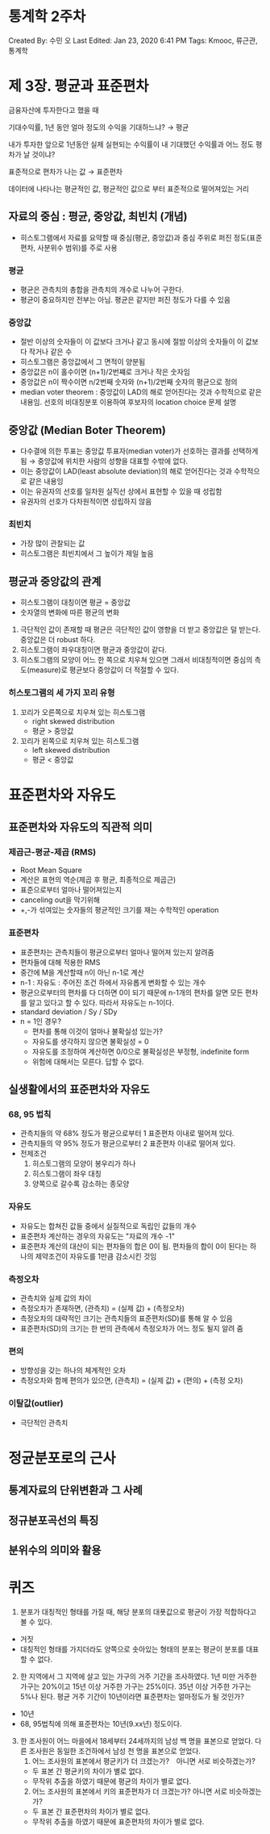 # 통계학 2주차

Created By: 수민 오
Last Edited: Jan 23, 2020 6:41 PM
Tags: Kmooc, 류근관, 통계학

# 제 3장. 평균과 표준편차

금융자산에 투자한다고 했을 때

기대수익률, 1년 동안 얼마 정도의 수익을 기대하느냐? → 평균

내가 투자한 앞으로 1년동안 실제 실현되는 수익률이 내 기대했던 수익률과 어느 정도 평차가 날 것이냐?

표준적으로 편차가 나는 값 → 표준편차

데이터에 나타나는 평균적인 값, 평균적인 값으로 부터 표준적으로 떨어져있는 거리

## 자료의 중심 : 평균, 중앙값, 최빈치 (개념)

- 히스토그램에서 자료를 요약할 때 중심(평균, 중앙값)과 중심 주위로 퍼진 정도(표준편차, 사분위수 범위)를 주로 사용

### 평균

- 평균은 관측치의 총합을 관측치의 개수로 나누어 구한다.
- 평균이 중요하지만 전부는 아님. 평균은 같지만 퍼진 정도가 다를 수 있음

### 중앙값

- 절반 이상의 숫자들이 이 값보다 크거나 같고 동시에 절밤 이상의 숫자들이 이 값보다 작거나 같은 수
- 히스토그램은 중앙값에서 그 면적이 양분됨
- 중앙값은 n이 홀수이면 (n+1)/2번쨰로 크거나 작은 숫자임
- 중앙값은 n이 짝수이면 n/2번째 숫자와 (n+1)/2번째 숫자의 평균으로 정의
- median voter theorem : 중앙값이 LAD의 해로 얻어진다는 것과 수학적으로 같은 내용임. 선호의 비대칭분포 이용하여 후보자의 location choice 문제 설명

## 중앙값 (Median Boter Theorem)

- 다수결에 의한 투표는 중앙값 투표자(median voter)가 선호하는 결과를 선택하게 됨 → 중앙값에 위치한 사람의 성향을 대표할 수밖에 없다.
- 이는 중앙값이 LAD(least absolute deviation)의 해로 얻어진다는 것과 수학적으로 같은 내용잉
- 이는 유권자의 선호를 일차원 실직선 상에서 표현할 수 있을 때 성립함
- 유권자의 선호가 다차원적이면 성립하지 않음

### 최빈치

- 가장 많이 관찰되는 값
- 히스토그램은 최빈치에서 그 높이가 제일 높음

## 평균과 중앙값의 관계

- 히스토그램이 대칭이면 평균 = 중앙값
- 숫자열의 변화에 따른 평균의 변화
1. 극단적인 값이 존재할 때 평균은 극단적인 값이 영향을 더 받고 중앙값은 덜 받는다. 중앙값은 더 robust 하다.
2. 히스토그램이 좌우대칭이면 평균과 중앙값이 같다.
3. 히스토그램의 모양이 어느 한 쪽으로 치우쳐 있으면 그래서 비대칭적이면 중심의 측도(measure)로 평균보다 중앙값이 더 적절할 수 있다.

### 히스토그램의 세 가지 꼬리 유형

1. 꼬리가 오른쪽으로 치우쳐 있는 히스토그램
    - right skewed distribution
    - 평균 > 중앙값
2. 꼬리가 왼쪽으로 치우쳐 있는 히스토그램
    - left skewed distribution
    - 평균 < 중앙값

# 표준편차와 자유도

## 표준편차와 자유도의 직관적 의미

### 제곱근-평균-제곱 (RMS)

- Root Mean Square
- 계산은 표현의 역순(제곱 후 평균, 최종적으로 제곱근)
- 표준으로부터 얼마나 떨어져있는지
- canceling out을 막기위해
- +,-가 섞여있는 숫자들의 평균적인 크기를 재는 수학적인 operation

### 표준편차

- 표준편차는 관측치들이 평균으로부터 얼마나 떨어져 있는지 알려줌
- 편차들에 대해 적용한 RMS
- 중간에 M을 계산할때 n이 아닌 n-1로 계산
- n-1 : 자유도 : 주어진 조건 하에서 자유롭게 변화할 수 있는 개수
- 평균으로부터의 편차를 다 더하면 0이 되기 때문에 n-1개의 편차를 알면 모든 편차를 알고 있다고 할 수 있다. 따라서 자유도는 n-1이다.
- standard deviation / Sy / SDy
- n = 1인 경우?
    - 편차를 통해 이것이 얼마나 불확실성 있는가?
    - 자유도를 생각하지 않으면 불확실성 = 0
    - 자유도를 조정하여 계산하면 0/0으로 불확실성은 부정형, indefinite form
    - 위험에 대해서는 모른다. 답할 수 없다.

## 실생활에서의 표준편차와 자유도

### 68, 95 법칙

- 관측치들의 약 68% 정도가 평균으로부터 1 표준편차 이내로 떨어져 있다.
- 관측치들의 약 95% 정도가 평균으로부터 2 표준편차 이내로 떨어져 있다.
- 전제조건
    1. 히스토그램의 모양이 봉우리가 하나
    2. 히스토그램이 좌우 대칭
    3. 양쪽으로 갈수록 감소하는 종모양

### 자유도

- 자유도는 합쳐진 값들 중에서 실질적으로 독립인 값들의 개수
- 표준편차 계산하는 경우의 자유도는 "자료의 개수 -1"
- 표준편차 계산의 대산이 되는 편차들의 합은 0이 됨. 편차들의 합이 0이 된다는 하나의 제약조건이 자유도를 1만큼 감소시킨 것임

### 측정오차

- 관측치와 실제 값의 차이
- 측정오차가 존재하면, (관측치) = (실제 값) + (측정오차)
- 측정오차의 대략적인 크기는 관측치들의 표준편차(SD)를 통해 알 수 있음
- 표준편차(SD)의 크기는 한 번의 관측에서 측정오차가 어느 정도 될지 알려 줌

### 편의
- 방향성을 갖는 하나의 체계적인 오차
- 측정오차와 함께 편의가 있으면, (관측치) = (실제 값) + (편의) + (측정 오차)

### 이탈값(outlier)
- 극단적인 관측치

# 정균분포로의 근사

## 통계자료의 단위변환과 그 사례

## 정규분포곡선의 특징

## 분위수의 의미와 활용

# 퀴즈
1. 분포가 대칭적인 형태를 가질 때, 해당 분포의 대푯값으로 평균이 가장 적합하다고 볼 수 있다.
- 거짓
- 대칭적인 형태를 가지더라도 양쪽으로 솟아있는 형태의 분포는 평균이 분포를 대표할 수 없다.
2. 한 지역에서 그 지역에 살고 있는 가구의 거주 기간을 조사하였다. 1년 미만 거주한 가구는 20%이고 15년 이상 거주한 가구는 25%이다. 35년 이상 거주한 가구는 5%나 된다. 평균 거주 기간이 10년이라면 표준편차는 얼마정도가 될 것인가?
- 10년
- 68, 95법칙에 의해 표준편차는 10년(9.xx년) 정도이다.
3.  한 조사원이 어느 마을에서 18세부터 24세까지의 남성 백 명을 표본으로 얻었다. 다른 조사원은 동일한 조건하에서 남성 천 명을 표본으로 얻었다.
    1. 어느 조사원의 표본에서 평균키가 더 크겠는가?　아니면 서로 비슷하겠는가?
    - 두 표본 간 평균키의 차이가 별로 없다.
    - 무작위 추출을 하였기 때문에 평균의 차이가 별로 없다.
    2. 어느 조사원의 표본에서 키의 표준편차가 더 크겠는가? 아니면 서로 비슷하겠는가?
    - 두 표본 간 표준편차의 차이가 별로 없다.
    - 무작위 추출을 하였기 때문에 표준편차의 차이가 별로 없다.
